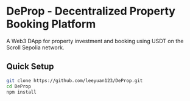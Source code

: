 # DeProp - Decentralized Property Booking Platform

A Web3 DApp for property investment and booking using USDT on the Scroll Sepolia network.

## Quick Setup

```bash
git clone https://github.com/leeyuan123/DeProp.git
cd DeProp
npm install
